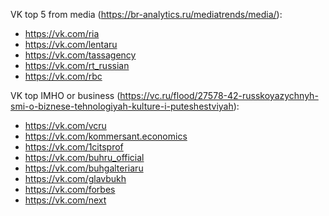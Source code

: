 VK top 5 from media (https://br-analytics.ru/mediatrends/media/):

- https://vk.com/ria
- https://vk.com/lentaru
- https://vk.com/tassagency
- https://vk.com/rt_russian
- https://vk.com/rbc

VK top IMHO or business (https://vc.ru/flood/27578-42-russkoyazychnyh-smi-o-biznese-tehnologiyah-kulture-i-puteshestviyah): 

- https://vk.com/vcru
- https://vk.com/kommersant.economics
- https://vk.com/1citsprof
- https://vk.com/buhru_official
- https://vk.com/buhgalteriaru
- https://vk.com/glavbukh
- https://vk.com/forbes
- https://vk.com/next